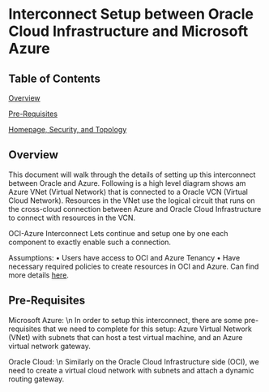 # Interconnect Setup between Oracle Cloud Infrastructure and Microsoft Azure

## Table of Contents

[Overview](#overview)

[Pre-Requisites](#pre-requisites)

[Homepage, Security, and Topology](#homepage-security-and-topology)



## Overview

This document will walk through the details of setting up this interconnect between Oracle and Azure.
Following is a high level diagram shows am Azure VNet (Virtual Network) that is connected to a Oracle VCN (Virtual Cloud Network). Resources in the VNet use the logical circuit that runs on the cross-cloud connection between Azure and Oracle Cloud Infrastructure to connect with resources in the VCN.

OCI-Azure Interconnect
Lets continue and setup one by one each component to exactly enable such a connection.

Assumptions:
•	Users have access to OCI and Azure Tenancy
•	Have necessary required policies to create resources in OCI and Azure. Can find more details [here](https://docs.cloud.oracle.com/iaas/Content/Network/Concepts/azure.htm?source=post_page---------------------------).

## Pre-Requisites

Microsoft Azure\: \n
In order to setup this interconnect, there are some pre-requisites that we need to complete for this setup: Azure Virtual Network (VNet) with subnets that can host a test virtual machine, and an Azure virtual network gateway.

Oracle Cloud\: \n
Similarly on the Oracle Cloud Infrastructure side (OCI), we need to create a virtual cloud network with subnets and attach a dynamic routing gateway.

